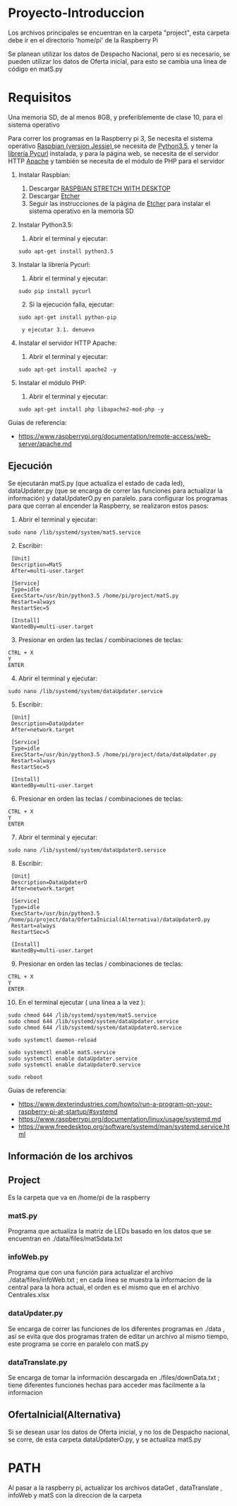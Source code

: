 # Proyecto-Introduccion

Los archivos principales se encuentran en la carpeta "project", esta carpeta debe ir en el directorio 'home/pi' de la Raspberry Pi

Se planean utilizar los datos de Despacho Nacional, pero si es necesario, se pueden utilizar los datos de Oferta inicial, para esto se cambia una linea de código en matS.py

# Requisitos

Una memoria SD, de al menos 8GB, y preferiblemente de clase 10, para el sistema operativo

Para correr los programas en la Raspberry pi 3, Se necesita el sistema operativo [Raspbian (version Jessie)](https://www.raspberrypi.org/downloads/raspbian/),se necesita de [Python3.5](https://www.python.org/downloads/release/python-350/), y tener la [librería Pycurl](http://pycurl.io/) instalada, y para la página web, se necesita de el servidor HTTP [Apache](https://httpd.apache.org/download.cgi) y también se necesita de el módulo de PHP para el servidor

1. Instalar Raspbian:
	1. Descargar [RASPBIAN STRETCH WITH DESKTOP](https://www.raspberrypi.org/downloads/raspbian/)
	2. Descargar [Etcher](https://etcher.io/)
	3. Seguir las instrucciones de la página de [Etcher](https://etcher.io/) para instalar el sistema operativo en la memoria SD

2. Instalar Python3.5:
	1. Abrir el terminal y ejecutar:
	```
	sudo apt-get install python3.5
	```

3. Instalar la librería Pycurl:
	1. Abrir el terminal y ejecutar:
	```
	sudo pip install pycurl
	```
	2. Si la ejecución falla, ejecutar:
	```
	sudo apt-get install python-pip
	```
		y ejecutar 3.1. denuevo

4. Instalar el servidor HTTP Apache:
	1. Abrir el terminal y ejecutar:
	```
	sudo apt-get install apache2 -y
	```

5. Instalar el módulo PHP:
	1. Abrir el terminal y ejecutar:
	```
	sudo apt-get install php libapache2-mod-php -y
	```

Guias de referencia:
* https://www.raspberrypi.org/documentation/remote-access/web-server/apache.md

## Ejecución

Se ejecutarán matS.py (que actualiza el estado de cada led), dataUpdater.py (que se encarga de correr las funciones para actualizar la información) y dataUpdaterO.py en paralelo. para configurar los programas para que corran al encender la Raspberry, se realizaron estos pasos:

1. Abrir el terminal y ejecutar:
```
sudo nano /lib/systemd/system/matS.service
```

2. Escribir:
```
 [Unit]
 Description=MatS
 After=multi-user.target

 [Service]
 Type=idle
 ExecStart=/usr/bin/python3.5 /home/pi/project/matS.py
 Restart=always
 RestartSec=5

 [Install]
 WantedBy=multi-user.target
```

3. Presionar en orden las teclas / combinaciones de teclas:
```
CTRL + X
Y
ENTER
```

4. Abrir el terminal y ejecutar:
```
sudo nano /lib/systemd/system/dataUpdater.service
```

5. Escribir:
```
 [Unit]
 Description=DataUpdater
 After=network.target

 [Service]
 Type=idle
 ExecStart=/usr/bin/python3.5 /home/pi/project/data/dataUpdater.py
 Restart=always
 RestartSec=5

 [Install]
 WantedBy=multi-user.target
```

6. Presionar en orden las teclas / combinaciones de teclas:
```
CTRL + X
Y
ENTER
```

7. Abrir el terminal y ejecutar:
```
sudo nano /lib/systemd/system/dataUpdaterO.service
```

8. Escribir:
```
 [Unit]
 Description=DataUpdaterO
 After=network.target

 [Service]
 Type=idle
 ExecStart=/usr/bin/python3.5 /home/pi/project/data/OfertaInicial(Alternativa)/dataUpdaterO.py
 Restart=always
 RestartSec=5

 [Install]
 WantedBy=multi-user.target
```

9. Presionar en orden las teclas / combinaciones de teclas:
```
CTRL + X
Y
ENTER
```

10. En el terminal ejecutar ( una linea a la vez ):
```
sudo chmod 644 /lib/systemd/system/matS.service
sudo chmod 644 /lib/systemd/system/dataUpdater.service
sudo chmod 644 /lib/systemd/system/dataUpdaterO.service

sudo systemctl daemon-reload

sudo systemctl enable matS.service
sudo systemctl enable dataUpdater.service
sudo systemctl enable dataUpdaterO.service

sudo reboot
```

Guias de referencia:
* https://www.dexterindustries.com/howto/run-a-program-on-your-raspberry-pi-at-startup/#systemd
* https://www.raspberrypi.org/documentation/linux/usage/systemd.md
* https://www.freedesktop.org/software/systemd/man/systemd.service.html

## Información de los archivos

## Project

Es la carpeta que va en /home/pi de la raspberry

### matS.py

Programa que actualiza la matriz de LEDs basado en los datos que se encuentran en ./data/files/matSdata.txt

### infoWeb.py

Programa que con una función para actualizar el archivo ./data/files/infoWeb.txt ; en cada linea se muestra la informacion de la central para la hora actual, el orden es el mismo que en el archivo Centrales.xlsx

### dataUpdater.py

Se encarga de correr las funciones de los diferentes programas en ./data , así se evita que dos programas traten de editar un archivo al mismo tiempo, este programa se corre en paralelo con matS.py

### dataTranslate.py

Se encarga de tomar la información descargada en ./files/downData.txt ; tiene diferentes funciones hechas para acceder mas facilmente a la informacion

## OfertaInicial(Alternativa)

Si se desean usar los datos de Oferta inicial, y no los de Despacho nacional, se corre, de esta carpeta dataUpdaterO.py, y se actualiza matS.py

# PATH

Al pasar a la raspberry pi, actualizar los archivos dataGet , dataTranslate , infoWeb y matS con la direccion de la carpeta
